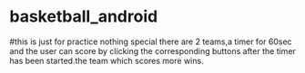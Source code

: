 # basketball_android
#this is just for practice nothing special
there are 2 teams,a timer for 60sec and the user can score by clicking the corresponding buttons after the timer has been started.the team which scores more wins.

